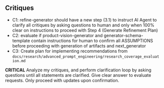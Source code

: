 ## Critiques

- C1: refine-generator should have a new step (3.1) to instruct AI Agent to clarify all critiques by asking questions to human and only when 100% clear on instructions to proceed with Step 4 (Generate Refinement Plan)
- C2: evaluate if product-vision-generator and generator-schema-template contain instructions for human to confirm all ASSUMPTIONS before proceeding with generation of artifacts and next_generator
- C3: Create plan for implementing recommendations from `docs/research/advanced_prompt_engineering/research_coverage_evaluation.md`

**CRITICAL** Analyze my critiques, and perform clarification loop by asking questions until all statements are clarified. Give clear answer to evaluate requests. Only proceed with updates upon confirmation.
 